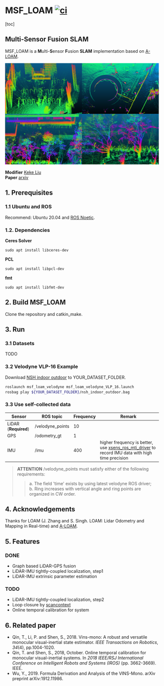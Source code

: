 # MSF_LOAM [![ci](https://github.com/kekeliu-whu/MSF_LOAM/actions/workflows/ci.yml/badge.svg)](https://github.com/kekeliu-whu/MSF_LOAM/actions/workflows/ci.yml)

[toc]

## Multi-Sensor Fusion SLAM

MSF_LOAM is a **M**ulti-**S**ensor **F**usion **SLAM** implementation based on [A-LOAM](https://github.com/HKUST-Aerial-Robotics/A-LOAM).

![](picture/result.png)

**Modifier** [Keke Liu](rickyrickc132@gmail.com)  
**Paper** [arxiv](https://arxiv.org/pdf/2209.12249.pdf)

## 1. Prerequisites
### 1.1 **Ubuntu** and **ROS**
Recommend: Ubuntu 20.04 and [ROS Noetic](http://wiki.ros.org/ROS/Installation).

### 1.2. Dependencies
**Ceres Solver**
```shell
sudo apt install libceres-dev
```
**PCL**
```shell
sudo apt install libpcl-dev
```
**fmt**
```shell
sudo apt install libfmt-dev
```

## 2. Build MSF_LOAM
Clone the repository and catkin_make.

## 3. Run

### 3.1 Datasets
TODO

### 3.2 Velodyne VLP-16 Example

Download [NSH indoor outdoor](https://drive.google.com/file/d/1s05tBQOLNEDDurlg48KiUWxCp-YqYyGH/view) to YOUR_DATASET_FOLDER. 

```bash
roslaunch msf_loam_velodyne msf_loam_velodyne_VLP_16.launch
rosbag play ${YOUR_DATASET_FOLDER}/nsh_indoor_outdoor.bag
```

### 3.3 Use self-collected data

| Sensor               | ROS topic        | Frequency | Remark                                                       |
| -------------------- | ---------------- | --------- | ------------------------------------------------------------ |
| LiDAR (**Required**) | /velodyne_points | 10        |                                                              |
| GPS                  | /odometry_gt     | 1         |                                                              |
| IMU                  | /imu             | 400       | higher frequency is better, use [xsens_ros_mti_driver](https://github.com/kekliu/xsens_ros_mti_driver) to record IMU data with high time precision |
> **ATTENTION** /velodyne_points must satisfy either of the following requirements:  
>> a. The field 'time' exists by using latest velodyne ROS driver;  
>> b. Ring increases with vertical angle and ring points are organized in CW order.

## 4. Acknowledgements

Thanks for LOAM (J. Zhang and S. Singh. LOAM: Lidar Odometry and Mapping in Real-time) and [A-LOAM](https://github.com/HKUST-Aerial-Robotics/A-LOAM).

## 5. Features
### DONE
* Graph based LiDAR-GPS fusion
* LiDAR-IMU tightly-coupled localization, step1
* LiDAR-IMU extrinsic parameter estimation

### TODO
* LiDAR-IMU tightly-coupled localization, step2
* Loop closure by [scancontext](https://github.com/irapkaist/scancontext)
* Online temporal calibration for system

## 6. Related paper

* Qin, T., Li, P. and Shen, S., 2018. Vins-mono: A robust and versatile monocular visual-inertial state estimator. *IEEE Transactions on Robotics*, *34*(4), pp.1004-1020.
* Qin, T. and Shen, S., 2018, October. Online temporal calibration for monocular visual-inertial systems. In *2018 IEEE/RSJ International Conference on Intelligent Robots and Systems (IROS)* (pp. 3662-3669). IEEE.
* Wu, Y., 2019. Formula Derivation and Analysis of the VINS-Mono. arXiv preprint arXiv:1912.11986.
